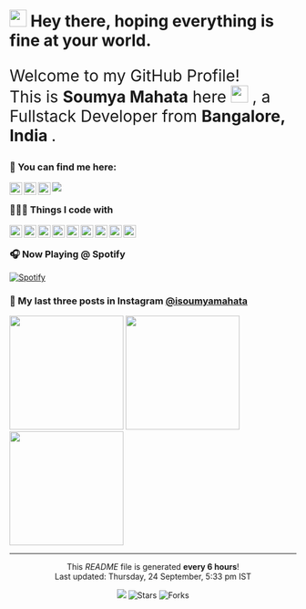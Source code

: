 <h1><img src="https://emojis.slackmojis.com/emojis/images/1471045840/795/cool.gif?1471045840" width="30"/> Hey there, hoping everything is fine at your world.</h1>


<p style="font-size: 2em;">Welcome to my GitHub Profile! </br> This is <b>Soumya Mahata</b> here <img src="https://emojis.slackmojis.com/emojis/images/1570211625/6611/wave-animated.gif?1570211625" width="30"/> , a Fullstack Developer from <b>Bangalore, India </b>.</p>
<p>

### 💬 You can find me here:
<a href="https://twitter.com/mSOUMYA_MAHATA">
  <img align="left" alt="Soumya Mahata | Twitter" width="22px" src="https://cdn.jsdelivr.net/npm/simple-icons@v3/icons/twitter.svg" />
</a>
<a href="https://www.linkedin.com/in/isoumyamahata/">
  <img align="left" alt="Soumya Mahata | LinkdeIN" width="22px" src="https://cdn.jsdelivr.net/npm/simple-icons@v3/icons/linkedin.svg" />
</a>
<a href="https://www.instagram.com/isoumyamahata/">
  <img align="left" alt="Soumya Mahata | Instagram" width="22px" src="https://cdn.jsdelivr.net/npm/simple-icons@v3/icons/instagram.svg" />
</a>

![](https://visitor-badge.glitch.me/badge?page_id=isoumya)
<br />
</p>

### 👨🏽‍💻 Things I code with
<p>
     <img align="left" alt="Java" width="22px" src="https://cdn.jsdelivr.net/npm/simple-icons@v3/icons/java.svg" />
     <img align="left" alt="JavaScript" width="22px" src="https://cdn.jsdelivr.net/npm/simple-icons@v3/icons/javascript.svg" />
     <img align="left" alt="SpringBoot" width="22px" src="https://cdn.jsdelivr.net/npm/simple-icons@v3/icons/spring.svg" />
     <img align="left" alt="Kafka" width="22px" src="https://cdn.jsdelivr.net/npm/simple-icons@v3/icons/apachekafka.svg" />
     <img align="left" alt="Spark" width="22px" src="https://cdn.jsdelivr.net/npm/simple-icons@v3/icons/apachespark.svg" />
     <img align="left" alt="HTML" width="22px" src="https://cdn.jsdelivr.net/npm/simple-icons@v3/icons/html5.svg" />
     <img align="left" alt="CSS" width="22px" src="https://cdn.jsdelivr.net/npm/simple-icons@v3/icons/css3.svg" />
     <img align="left" alt="AngularJS" width="22px" src="https://cdn.jsdelivr.net/npm/simple-icons@v3/icons/angularjs.svg" />
     <img align="left" alt="Bootstrap" width="22px" src="https://cdn.jsdelivr.net/npm/simple-icons@v3/icons/bootstrap.svg" />
</p>
<br/>

### 🎧 Now Playing @ Spotify
[![Spotify](https://spotify-nowplaying.isoumyamahata.vercel.app/api/spotify)](https://open.spotify.com/user/313nuyeg6umsfpsthu3ujg7omnfi)

### 📸 My last three posts in Instagram <a href="https://www.instagram.com/isoumyamahata/" target="_blank">@isoumyamahata</a>
<p><img width="200" src="https:&#x2F;&#x2F;scontent-yyz1-1.cdninstagram.com&#x2F;v&#x2F;t51.2885-15&#x2F;e35&#x2F;107960072_883711342106009_1156084847209531600_n.jpg?_nc_ht&#x3D;scontent-yyz1-1.cdninstagram.com&amp;_nc_cat&#x3D;105&amp;_nc_ohc&#x3D;_TPnJ3LFItYAX83gezP&amp;_nc_tp&#x3D;18&amp;oh&#x3D;3dd93ada2e5c403ffb6e72562af6f3fe&amp;oe&#x3D;5F6ED905" /> <img width="200" src="https:&#x2F;&#x2F;scontent-yyz1-1.cdninstagram.com&#x2F;v&#x2F;t51.2885-15&#x2F;sh0.08&#x2F;e35&#x2F;s640x640&#x2F;103397650_1385771614943097_753337209419028048_n.jpg?_nc_ht&#x3D;scontent-yyz1-1.cdninstagram.com&amp;_nc_cat&#x3D;109&amp;_nc_ohc&#x3D;UbhVd-VSndAAX9d_QYg&amp;oh&#x3D;93f3379be45e00ed47645a05106939b7&amp;oe&#x3D;5F97FF5D" /> <img width="200" src="https:&#x2F;&#x2F;scontent-yyz1-1.cdninstagram.com&#x2F;v&#x2F;t51.2885-15&#x2F;sh0.08&#x2F;e35&#x2F;p640x640&#x2F;102919621_1160279907638144_6477784032832376206_n.jpg?_nc_ht&#x3D;scontent-yyz1-1.cdninstagram.com&amp;_nc_cat&#x3D;108&amp;_nc_ohc&#x3D;6m0TNElIHJ4AX-iRart&amp;oh&#x3D;aa09d0ddf856ecaf63531bceeb45abff&amp;oe&#x3D;5F9690F5" /></p>


------------
<p align="center">This <i>README</i> file is generated <b>every 6 hours</b>!</br>Last updated: Thursday, 24 September, 5:33 pm IST<br /></p>
<p align="center"><img src="https://github.com/isoumya/isoumya/workflows/README%20build/badge.svg" /> <img alt="Stars" src="https://img.shields.io/github/stars/isoumya/isoumya?style=flat-square&labelColor=343b41"/> <img alt="Forks" src="https://img.shields.io/github/forks/isoumya/isoumya?style=flat-square&labelColor=343b41"/></p>

